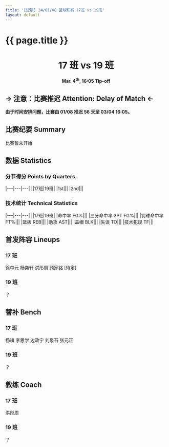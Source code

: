 ```yaml
---
title: '[延期] 24/01/08 篮球联赛 17班 vs 19班'
layout: default
---
```


# {{ page.title }}

<div width="100%" style="text-align:center">
<h1> 17 班 vs 19 班 </h1>
<!--<h1> 17 班 <span style="border: 1px #111111 solid; border-radius:5px; background-color:#f3f3f3; display:inline flex; width:80px; height:100px" hidden><b style="font-size:64px; margin:0px auto; color:#aaaaaa">0</b></span> vs <span style="border: 1px #111111 solid; border-radius:5px; background-color:#f3f3f3; display:inline flex; width:80px; height:100px" hidden><b style="font-size:64px; margin:0px auto">6</b></span> 21 班 </h1>-->
<h4>Mar. 4<sup>th</sup>, 16:05 Tip-off</h4>
</div>

## → 注意：比赛推迟 Attention: Delay of Match ←

**由于时间安排问题，比赛由 01/08 推迟 56 天至 03/04 16:05。**

## 比赛纪要 Summary

比赛暂未开始

<!--<i class="fa-solid fa-hourglass-start fa-fw"></i> 0' 比赛开始 \| 17班 0:0 19班

<i class="fa-solid fa-hourglass-end fa-fw"></i> 40' 比赛结束 \| 17班 0:0 19班-->

## 数据 Statistics

### 分节得分 Points by Quarters

|---|---|---|
||17班|19班|
|1st|||
|2nd|||

### 技术统计 Technical Statistics

|---|---|---|
||17班|19班|
|命中率 FG%|||
|三分命中率 3PT FG%|||
|罚球命中率 FT%|||
|篮板 REB|||
|助攻 AST|||
|盖帽 BLK|||
|失误 TO|||
|技术犯规 TF|||

## 首发阵容 Lineups

### 17 班

徐中元 杨奕轩 洪彤周 顾家铭 \[待定\]

### 19 班

？

## 替补 Bench

### 17 班

杨禛 李思学 边政宁 刘泉石 张元正

### 19 班

？

## 教练 Coach

### 17 班

洪彤周

### 19 班

？